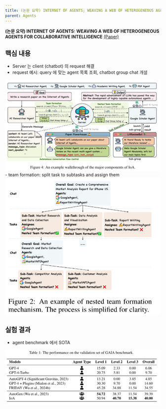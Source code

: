 ```yaml
---
title: (논문 요약) INTERNET OF AGENTS; WEAVING A WEB OF HETEROGENEOUS AGENTS FOR COLLABORATIVE INTELLIGENCE
parent: Agents
---
```


**(논문 요약) INTERNET OF AGENTS: WEAVING A WEB OF HETEROGENEOUS AGENTS FOR COLLABORATIVE INTELLIGENCE** [(Paper)](https://www.arxiv.org/pdf/2407.07061)

## 핵심 내용
- Server 는 client (chatbot) 의 request 해결
- request 예시: query 에 맞는 agent 목록 조회, chatbot group chat 개설  
<img src="/data/papers/internetagents/concept.png" width="800" />
- team formation: split task to subtasks and assign them     
<img src="/data/papers/internetagents/process.png" width="500" />

## 실험 결과
- agent benchmark 에서 SOTA  
<img src="/data/papers/internetagents/result.png" width="800" />
